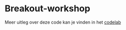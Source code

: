 # Breakout-workshop

Meer uitleg over deze code kan je vinden in het [codelab](https://matthiasdruwe.github.io/codelabs/codelabs/breakout-phaser/index.html?index=%2Fcodelabs%2Findex.html#0)